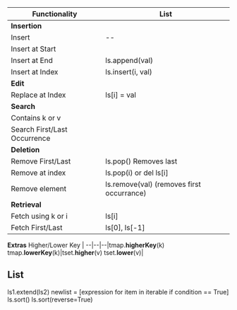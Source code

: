 Functionality | List
--|--
**Insertion**|
Insert| --| 
Insert at Start |
Insert at End | ls.append(val)
Insert at Index | ls.insert(i, val)
**Edit**|
Replace at Index | ls[i] = val
**Search**|
Contains k or v |
Search First/Last Occurrence | 
**Deletion**|
Remove First/Last| ls.pop() Removes last
Remove at index | ls.pop(i) or del ls[i]
Remove element | ls.remove(val) (removes first occurrance)
**Retrieval**|
Fetch using k or i | ls[i]
Fetch First/Last| ls[0], ls[-1] | 
**Extras**
Higher/Lower Key | --|--|--|tmap.**higherKey**(k)  tmap.**lowerKey**(k)|tset.**higher**(v)  tset.**lower**(v)|

## List
ls1.extend(ls2)
newlist = [expression for item in iterable if condition == True]
ls.sort()
ls.sort(reverse=True)
